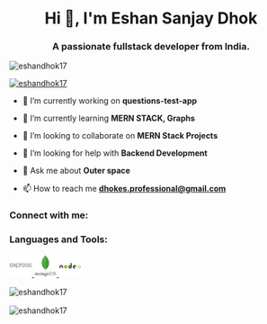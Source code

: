 <h1 align="center">Hi 👋, I'm Eshan Sanjay Dhok</h1>
<h3 align="center">A passionate fullstack developer from India.</h3>

<p align="left"> <img src="https://komarev.com/ghpvc/?username=eshandhok17&label=Profile%20views&color=b40e96&style=flat" alt="eshandhok17" /> </p>

<p align="left"> <a href="https://github.com/ryo-ma/github-profile-trophy"><img src="https://github-profile-trophy.vercel.app/?username=eshandhok17" alt="eshandhok17" /></a> </p>

- 🔭 I’m currently working on **questions-test-app**

- 🌱 I’m currently learning **MERN STACK, Graphs**

- 👯 I’m looking to collaborate on **MERN Stack Projects**

- 🤝 I’m looking for help with **Backend Development**

- 💬 Ask me about **Outer space**

- 📫 How to reach me **dhokes.professional@gmail.com**

<h3 align="left">Connect with me:</h3>
<p align="left">
</p>

<h3 align="left">Languages and Tools:</h3>
<p align="left"> <a href="https://expressjs.com" target="_blank" rel="noreferrer"> <img src="https://raw.githubusercontent.com/devicons/devicon/master/icons/express/express-original-wordmark.svg" alt="express" width="40" height="40"/> </a> <a href="https://www.mongodb.com/" target="_blank" rel="noreferrer"> <img src="https://raw.githubusercontent.com/devicons/devicon/master/icons/mongodb/mongodb-original-wordmark.svg" alt="mongodb" width="40" height="40"/> </a> <a href="https://nodejs.org" target="_blank" rel="noreferrer"> <img src="https://raw.githubusercontent.com/devicons/devicon/master/icons/nodejs/nodejs-original-wordmark.svg" alt="nodejs" width="40" height="40"/> </a> </p>

<p><img align="center" src="https://github-readme-stats.vercel.app/api/top-langs?username=eshandhok17&show_icons=true&theme=tokyonight&bg_color=ededed&locale=en&layout=compact" alt="eshandhok17" /></p>

<p><img align="center" src="https://github-readme-streak-stats.herokuapp.com/?user=eshandhok17&theme=dark" alt="eshandhok17" /></p>
